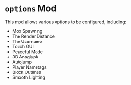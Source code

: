 # ``options`` Mod
This mod allows various options to be configured, including:
- Mob Spawning
- The Render Distance
- The Username
- Touch GUI
- Peaceful Mode
- 3D Anaglyph
- Autojump
- Player Nametags
- Block Outlines
- Smooth Lighting
